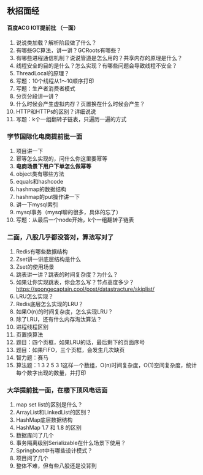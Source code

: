 ## 秋招面经

#### 百度ACG IOT提前批 （一面）

1. 说说类加载？解析阶段做了什么？
2. 有哪些GC算法，讲一讲？GCRoots有哪些？
3. 有哪些进程通信机制？说说管道是怎么用的？共享内存的原理是什么？
4. 线程安全的目的是什么？怎么实现？有哪些问题会导致线程不安全？
5. ThreadLocal的原理？
6. 写题：10个线程从1～10顺序打印
7. 写题：生产者消费者模式
8. 分页分段讲一讲？
9. 什么时候会产生虚拟内存？页置换在什么时候会产生？
10. HTTP和HTTPs的区别？详细说说
11. 写题：k个一组翻转子链表，只遍历一遍的方式



### 字节国际化电商提前批一面

1. 项目讲一下
2. 幂等怎么实现的，问什么你这里要幂等
3. **电商场景下用户下单怎么做幂等**
4. object类有哪些方法
5. equals和hashcode
6. hashmap的数据结构
7. hashmap的put操作讲一下
8. 讲一下mysql索引
9. mysql事务（mysql聊的很多，具体的忘了）
10. 写题：从最后一个node开始，k个一组翻转子链表

### 二面，八股几乎都没答对，算法写对了

1. Redis有哪些数据结构
2. Zset讲一讲底层结构是什么
3. Zset的使用场景
4. 跳表讲一讲？跳表的时间复杂度？为什么？
5. 如果让你实现跳表，你会怎么写？节点高度多少？https://spongecaptain.cool/post/datastracture/skiplist/
6. LRU怎么实现？
7. Redis底层怎么实现的LRU？
8. 如果O(n)的时间复杂度，怎么实现LRU？
9. 除了LRU，还有什么内存淘汰算法？
10. 进程线程区别
11. 页置换算法
12. 题目：四个页框，如果LRU的话，最后剩下的页面序号
13. 题目：如果FIFO，三个页框，会发生几次缺页
14. 智力题：赛马
15. 算法题：1 3 2 5 3 1这样一个数组，O(n)时间复杂度，O(1)空间复杂度，统计每个数字出现的数量，并打印



### 大华提前批一面，在楼下顶风电话面

1. map set list的区别是什么？
2. ArrayList和LinkedList的区别？
3. HashMap底层数据结构
4. HashMap 1.7 和 1.8 的区别
5. 数据库问了几个
6. 事务隔离级别Serializable在什么场景下使用？
7. Springboot中有哪些设计模式？
8. 项目问了几个
9. 整体不难，但有些八股还是没背到

